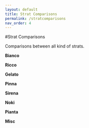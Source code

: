 ```yaml
---
layout: default
title: Strat Comparisons
permalink: /stratcomparisons
nav_order: 4
---
```

#Strat Comparisons

Comparisons between all kind of strats.

**Bianco**



**Ricco**



**Gelato**



**Pinna**




**Sirena**




**Noki**




**Pianta**


**Misc**
